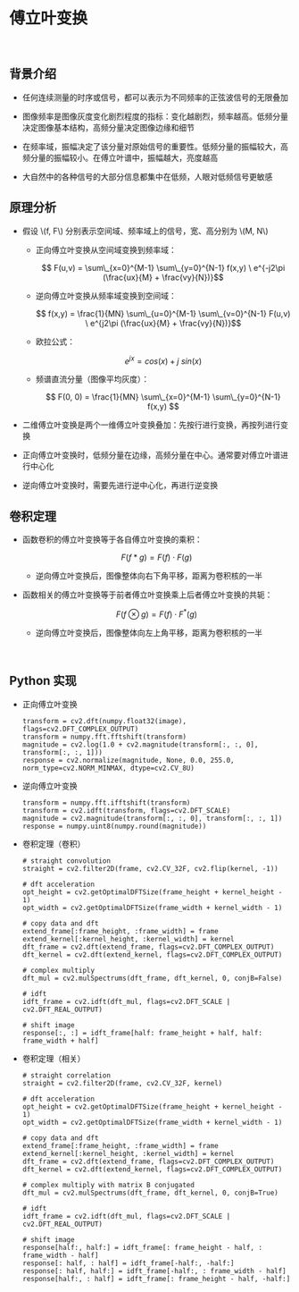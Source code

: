 <script type="text/javascript" src="http://cdn.mathjax.org/mathjax/latest/MathJax.js?config=default"></script>

# 傅立叶变换

&nbsp;

## 背景介绍

- 任何连续测量的时序或信号，都可以表示为不同频率的正弦波信号的无限叠加

- 图像频率是图像灰度变化剧烈程度的指标：变化越剧烈，频率越高。低频分量决定图像基本结构，高频分量决定图像边缘和细节


- 在频率域，振幅决定了该分量对原始信号的重要性。低频分量的振幅较大，高频分量的振幅较小。在傅立叶谱中，振幅越大，亮度越高

- 大自然中的各种信号的大部分信息都集中在低频，人眼对低频信号更敏感

## 原理分析

- 假设 \\(f, F\\) 分别表示空间域、频率域上的信号，宽、高分别为 \\(M, N\\)

	- 正向傅立叶变换从空间域变换到频率域：

		$$ F(u,v) = \sum\_{x=0}^{M-1} \sum\_{y=0}^{N-1} f(x,y) \ e^{-j2\pi (\frac{ux}{M} + \frac{vy}{N})}$$

	- 逆向傅立叶变换从频率域变换到空间域：

		$$ f(x,y) = \frac{1}{MN} \sum\_{u=0}^{M-1} \sum\_{v=0}^{N-1} F(u,v) \ e^{j2\pi (\frac{ux}{M} + \frac{vy}{N})}$$
		
	- 欧拉公式：
	
		$$ e^{jx} = cos(x) + j\ sin(x) $$ 

	- 频谱直流分量（图像平均灰度）：
	
		$$ F(0, 0) = \frac{1}{MN} \sum\_{x=0}^{M-1} \sum\_{y=0}^{N-1} f(x,y) $$

- 二维傅立叶变换是两个一维傅立叶变换叠加：先按行进行变换，再按列进行变换

- 正向傅立叶变换时，低频分量在边缘，高频分量在中心。通常要对傅立叶谱进行中心化

- 逆向傅立叶变换时，需要先进行逆中心化，再进行逆变换

## 卷积定理

- 函数卷积的傅立叶变换等于各自傅立叶变换的乘积：

	$$F(f * g) = F(f) \cdot F(g)$$
	
	- 逆向傅立叶变换后，图像整体向右下角平移，距离为卷积核的一半

- 函数相关的傅立叶变换等于前者傅立叶变换乘上后者傅立叶变换的共轭：

	$$F(f \otimes g) = F(f) \cdot F^{*}(g)$$
	
	- 逆向傅立叶变换后，图像整体向左上角平移，距离为卷积核的一半

&nbsp;

## Python 实现
 
- 正向傅立叶变换

	```
	transform = cv2.dft(numpy.float32(image), flags=cv2.DFT_COMPLEX_OUTPUT)
	transform = numpy.fft.fftshift(transform)
	magnitude = cv2.log(1.0 + cv2.magnitude(transform[:, :, 0], transform[:, :, 1]))
	response = cv2.normalize(magnitude, None, 0.0, 255.0, norm_type=cv2.NORM_MINMAX, dtype=cv2.CV_8U)
	``` 

- 逆向傅立叶变换

	```
	transform = numpy.fft.ifftshift(transform)
	transform = cv2.idft(transform, flags=cv2.DFT_SCALE)
	magnitude = cv2.magnitude(transform[:, :, 0], transform[:, :, 1])
	response = numpy.uint8(numpy.round(magnitude))
	```

- 卷积定理（卷积）

	```
	# straight convolution
	straight = cv2.filter2D(frame, cv2.CV_32F, cv2.flip(kernel, -1))
	
	# dft acceleration
	opt_height = cv2.getOptimalDFTSize(frame_height + kernel_height - 1)
	opt_width = cv2.getOptimalDFTSize(frame_width + kernel_width - 1)

	# copy data and dft
	extend_frame[:frame_height, :frame_width] = frame
	extend_kernel[:kernel_height, :kernel_width] = kernel
	dft_frame = cv2.dft(extend_frame, flags=cv2.DFT_COMPLEX_OUTPUT)
	dft_kernel = cv2.dft(extend_kernel, flags=cv2.DFT_COMPLEX_OUTPUT)
	
	# complex multiply
	dft_mul = cv2.mulSpectrums(dft_frame, dft_kernel, 0, conjB=False)
	
	# idft
	idft_frame = cv2.idft(dft_mul, flags=cv2.DFT_SCALE | cv2.DFT_REAL_OUTPUT)
	
	# shift image
	response[:, :] = idft_frame[half: frame_height + half, half: frame_width + half]
	```

- 卷积定理（相关）

	```
	# straight correlation
	straight = cv2.filter2D(frame, cv2.CV_32F, kernel)
	
	# dft acceleration
	opt_height = cv2.getOptimalDFTSize(frame_height + kernel_height - 1)
	opt_width = cv2.getOptimalDFTSize(frame_width + kernel_width - 1)

	# copy data and dft
	extend_frame[:frame_height, :frame_width] = frame
	extend_kernel[:kernel_height, :kernel_width] = kernel
	dft_frame = cv2.dft(extend_frame, flags=cv2.DFT_COMPLEX_OUTPUT)
	dft_kernel = cv2.dft(extend_kernel, flags=cv2.DFT_COMPLEX_OUTPUT)
	
	# complex multiply with matrix B conjugated
	dft_mul = cv2.mulSpectrums(dft_frame, dft_kernel, 0, conjB=True)
	
	# idft
	idft_frame = cv2.idft(dft_mul, flags=cv2.DFT_SCALE | cv2.DFT_REAL_OUTPUT)
	
	# shift image
	response[half:, half:] = idft_frame[: frame_height - half, : frame_width - half]
	response[: half, : half] = idft_frame[-half:, -half:]
	response[: half, half:] = idft_frame[-half:, : frame_width - half]
	response[half:, : half] = idft_frame[: frame_height - half, -half:]
	```